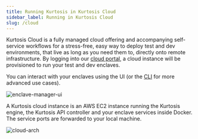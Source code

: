 ```yaml
---
title: Running Kurtosis in Kurtosis Cloud
sidebar_label: Running in Kurtosis Cloud
slug: /cloud
---
```


Kurtosis Cloud is a fully managed cloud offering and accompanying self-service workflows for a stress-free, easy way to deploy test and dev environments, that live as long as you need them to, directly onto remote infrastructure. By logging into our [cloud portal](https://cloud.kurtosis.com), a cloud instance will be provisioned to run your test and dev enclaves.

You can interact with your enclaves using the UI (or the [CLI](./installing-the-cli.md#ii-install-the-cli) for more advanced use cases).

![enclave-manager-ui](/img/guides/enclave-manager-ui.png)

A Kurtosis cloud instance is an AWS EC2 instance running the Kurtosis engine, the Kurtosis API controller and your enclave services inside Docker.  The service ports are forwarded to your local machine.

![cloud-arch](/img/guides/cloud-arch.png)
